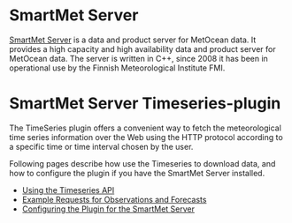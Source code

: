 # SmartMet Server

[SmartMet Server](https://github.com/fmidev/smartmet-server) is a data and product server for MetOcean data. It
provides a high capacity and high availability data and product server
for MetOcean data. The server is written in C++, since 2008 it has
been in operational use by the Finnish Meteorological Institute FMI.

# SmartMet Server Timeseries-plugin

The TimeSeries plugin offers a convenient way to fetch the
meteorological time series information over the Web using the HTTP
protocol according to a specific time or time interval chosen by the
user.

Following pages describe how use the Timeseries to download data, and how to
configure the plugin if you have the SmartMet Server installed.

- [Using the Timeseries API](docs/Using-the-Timeseries-API.md)
- [Example Requests for Observations and Forecasts](docs/Examples.md)
- [Configuring the Plugin for the SmartMet Server](docs/docker.md)
